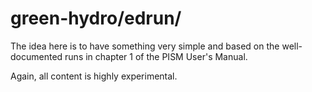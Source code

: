 green-hydro/edrun/
===========

The idea here is to have something very simple and based on the well-documented
runs in chapter 1 of the PISM User's Manual.

Again, all content is highly experimental.

